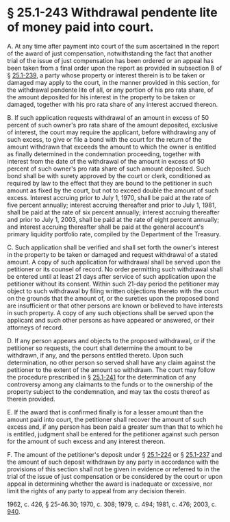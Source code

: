 # § 25.1-243 Withdrawal pendente lite of money paid into court.

<p>A. At any time after payment into court of the sum ascertained in the report of the award of just compensation, notwithstanding the fact that another trial of the issue of just compensation has been ordered or an appeal has been taken from a final order upon the report as provided in subsection B of § <a href='http://law.lis.virginia.gov/vacode/25.1-239/'>25.1-239</a>, a party whose property or interest therein is to be taken or damaged may apply to the court, in the manner provided in this section, for the withdrawal pendente lite of all, or any portion of his pro rata share, of the amount deposited for his interest in the property to be taken or damaged, together with his pro rata share of any interest accrued thereon.</p><p>B. If such application requests withdrawal of an amount in excess of 50 percent of such owner's pro rata share of the amount deposited, exclusive of interest, the court may require the applicant, before withdrawing any of such excess, to give or file a bond with the court for the return of the amount withdrawn that exceeds the amount to which the owner is entitled as finally determined in the condemnation proceeding, together with interest from the date of the withdrawal of the amount in excess of 50 percent of such owner's pro rata share of such amount deposited. Such bond shall be with surety approved by the court or clerk, conditioned as required by law to the effect that they are bound to the petitioner in such amount as fixed by the court, but not to exceed double the amount of such excess. Interest accruing prior to July 1, 1970, shall be paid at the rate of five percent annually; interest accruing thereafter and prior to July 1, 1981, shall be paid at the rate of six percent annually; interest accruing thereafter and prior to July 1, 2003, shall be paid at the rate of eight percent annually; and interest accruing thereafter shall be paid at the general account's primary liquidity portfolio rate, compiled by the Department of the Treasury.</p><p>C. Such application shall be verified and shall set forth the owner's interest in the property to be taken or damaged and request withdrawal of a stated amount. A copy of such application for withdrawal shall be served upon the petitioner or its counsel of record. No order permitting such withdrawal shall be entered until at least 21 days after service of such application upon the petitioner without its consent. Within such 21-day period the petitioner may object to such withdrawal by filing written objections thereto with the court on the grounds that the amount of, or the sureties upon the proposed bond are insufficient or that other persons are known or believed to have interests in such property. A copy of any such objections shall be served upon the applicant and such other persons as have appeared or answered, or their attorneys of record.</p><p>D. If any person appears and objects to the proposed withdrawal, or if the petitioner so requests, the court shall determine the amount to be withdrawn, if any, and the persons entitled thereto. Upon such determination, no other person so served shall have any claim against the petitioner to the extent of the amount so withdrawn. The court may follow the procedure prescribed in § <a href='http://law.lis.virginia.gov/vacode/25.1-241/'>25.1-241</a> for the determination of any controversy among any claimants to the funds or to the ownership of the property subject to the condemnation, and may tax the costs thereof as therein provided.</p><p>E. If the award that is confirmed finally is for a lesser amount than the amount paid into court, the petitioner shall recover the amount of such excess and, if any person has been paid a greater sum than that to which he is entitled, judgment shall be entered for the petitioner against such person for the amount of such excess and any interest thereon.</p><p>F. The amount of the petitioner's deposit under § <a href='http://law.lis.virginia.gov/vacode/25.1-224/'>25.1-224</a> or § <a href='http://law.lis.virginia.gov/vacode/25.1-237/'>25.1-237</a> and the amount of such deposit withdrawn by any party in accordance with the provisions of this section shall not be given in evidence or referred to in the trial of the issue of just compensation or be considered by the court or upon appeal in determining whether the award is inadequate or excessive, nor limit the rights of any party to appeal from any decision therein.</p><p>1962, c. 426, § 25-46.30; 1970, c. 308; 1979, c. 494; 1981, c. 476; 2003, c. <a href='http://lis.virginia.gov/cgi-bin/legp604.exe?031+ful+CHAP0940'>940</a>.</p>